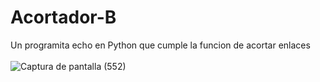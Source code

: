 # Acortador-B
Un programita echo en Python que cumple la funcion de acortar enlaces<br><br>
![Captura de pantalla (552)](https://user-images.githubusercontent.com/79738875/111019419-575f9f80-837c-11eb-9af0-58e2bfd1f931.png)

